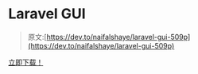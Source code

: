 # Laravel GUI

> 原文:[https://dev.to/naifalshaye/laravel-gui-509p](https://dev.to/naifalshaye/laravel-gui-509p)

[立即下载！](http://laravel-gui.io/)